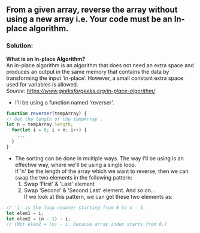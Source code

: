 ## From a given array, reverse the array without using a new array i.e. Your code must be an In-place algorithm.

### Solution: 

<b>What is an In-place Algorithm? </b>
<br/>
An in-place algorithm is an algorithm that does not need an extra space and produces an output in the same memory that contains the data by transforming the input ‘in-place’. 
However, a small constant extra space used for variables is allowed.
<br/>
<i>Source: <https://www.geeksforgeeks.org/in-place-algorithm/></i>

* I'll be using a function named 'reverser'.
```javascript
function reverser(tempArray) {
// Get the length of the tempArray .
let n = tempArray.length;
  for(let i = 0; i < n; i++) {
    ...
  } 
}
```

* The sorting can be done in multiple ways. The way I'll be using is an effective way, where we'll be using a single loop. <br/>
  If 'n' be the length of the array which we want to reverse, then we can swap the two elements in the following pattern:<br/>
  1) Swap 'First' & 'Last' element <br/>
  2) Swap 'Second' & 'Second Last' element. 
And so on... <br>
If we look at this pattern, we can get these two elements as: 
```javascript
// 'i' is the loop counter starting from 0 to n - 1.
let elem1 = i;
let elem2 = (n - 1) - i; 
// (Not elem2 = (n) - i, because array index starts from 0.)
```
